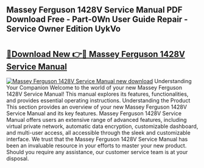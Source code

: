 ## Massey Ferguson 1428V Service Manual PDF Download Free - Part-0Wn User Guide Repair - Service Owner Edition UykVo

# <h2><a href="http://bc89328.oget.top/?id=Massey+Ferguson+1428V+Service+Manual">🔗Download New 👉🔴 Massey Ferguson 1428V Service Manual</a></h2>

[![Massey Ferguson 1428V Service Manual new download](https://i.imgur.com/5g1atiW.png)](http://bc89328.oget.top/?id=Massey+Ferguson+1428V+Service+Manual)
Understanding Your Companion Welcome to the world of your new Massey Ferguson 1428V Service Manual! This manual explores its features, functionalities, and provides essential operating instructions. Understanding the Product This section provides an overview of your new Massey Ferguson 1428V Service Manual and its key features. Massey Ferguson 1428V Service Manual offers users an extensive range of advanced features, including virtual private network, automatic data encryption, customizable dashboard, and multi-user access, all accessible through the sleek and customizable interface. We trust that the Massey Ferguson 1428V Service Manual has been an invaluable resource in your efforts to master your new product. Should you require any assistance, our customer service team is at your disposal.
